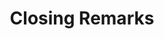 ---
# Determines which item appears first on the schedule (lowest number (0) appears first)
sequence_id: 8

day: Tuesday, 12th

# Time of the event
time: 16:30 - 17:00

# Title of the event
title: "Closing Remarks"

# Speaker Info
speaker: Organizers
webpage: /organizers
# affil: Buzz University
# affil_link: https://buzz.edu
# affil2: Buzz University
# affil2_link: https://buzz.edu

# Image
img: ../organizers/priya.jpeg
img_link: /organizers
---